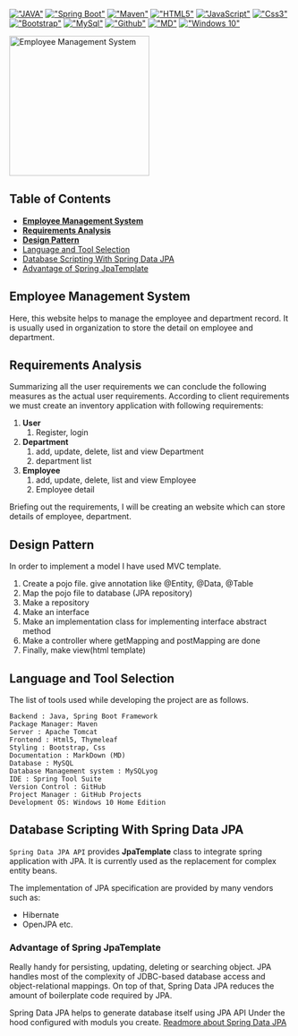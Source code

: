 
[!["JAVA"](https://img.shields.io/badge/Java-ff8800?style=for-the-badge&logo=java&logoColor=white)](https://www.java.com) 
[!["Spring Boot"](https://img.shields.io/badge/Spring_Boot-6DB33F?style=for-the-badge&logo=spring&logoColor=white)](https://spring.io/projects/spring-boot) [!["Maven"](https://img.shields.io/badge/Maven-0769AD?style=for-the-badge&logoColor=white)](https://mvnrepository.com/)
[!["HTML5"](https://img.shields.io/badge/HTML5-E34F26?style=for-the-badge&logo=html5&logoColor=white)](https://developer.mozilla.org/en-US/docs/Web/Guide/HTML/HTML5) [!["JavaScript"](https://img.shields.io/badge/JavaScript-F7DF1E?style=for-the-badge&logo=javascript&logoColor=black)](https://developer.mozilla.org/en-US/docs/Web/JavaScript) 
[!["Css3"](https://img.shields.io/badge/CSS3-1572B6?style=for-the-badge&logo=css3&logoColor=white)](https://developer.mozilla.org/en-US/docs/Web/Css) 
[!["Bootstrap"](https://img.shields.io/badge/Bootstrap-563D7C?style=for-the-badge&logo=bootstrap&logoColor=white)](https://getbootstrap.com/) 
[!["MySql"](https://img.shields.io/badge/MySQL-00000F?style=for-the-badge&logo=mysql&logoColor=white)](https://www.mysql.com/) 
[!["Github"](https://img.shields.io/badge/GitHub-100000?style=for-the-badge&logo=github&logoColor=white)](https:/www.github.com/) 
[!["MD"](https://img.shields.io/badge/Markdown-000000?style=for-the-badge&logo=markdown&logoColor=white)](https://www.markdownguide.org) 
[!["Windows 10"](https://img.shields.io/badge/Windows-0078D6?style=for-the-badge&logo=windows&logoColor=white)](https://www.microsoft.com/en-us/software-download/windows10) 

<div style="margin-bottom:100px">
<img src="https://3.imimg.com/data3/XM/QN/MY-9237150/employee-management-system-500x500.jpg" alt="Employee Management System" align="center" height="250">
</a>


## **Table of Contents**
  - [**Employee Management System**](#employee-management-system)
  - [**Requirements Analysis**](#requirements-analysis)
  - [**Design Pattern**](#design-pattern)
  - [Language and Tool Selection](#language-and-tool-selection)
  - [Database Scripting With Spring Data JPA](#database-scripting-with-spring-data-jpa)
  - [Advantage of Spring JpaTemplate](#advantage-of-spring-jpatemplate)

## **Employee Management System**
Here, this website helps to manage the employee and department record. It is usually used in organization to store the detail on employee and department. 

## **Requirements Analysis**

Summarizing all the user requirements we can conclude the following measures as the actual user requirements. According
to client requirements we must create an inventory application with following requirements:

1. __User__
    1. Register, login
1. __Department__
    1. add, update, delete, list and view Department
    2. department list
1. __Employee__
    1. add, update, delete, list and view Employee
    1. Employee detail

Briefing out the requirements, I will be creating an website which can store details of employee, department.

## **Design Pattern**
In order to implement a model I have used MVC template. 
1. Create a pojo file. give annotation like @Entity, @Data, @Table
2. Map the pojo file to database (JPA repository)
3. Make a repository
4. Make an interface
5. Make an implementation class for implementing interface abstract method
6. Make a controller where getMapping and postMapping are done
7. Finally, make view(html template)


## **Language and Tool Selection**
The list of tools used while developing the project are as follows.

````
Backend : Java, Spring Boot Framework
Package Manager: Maven
Server : Apache Tomcat
Frontend : Html5, Thymeleaf
Styling : Bootstrap, Css
Documentation : MarkDown (MD)
Database : MySQL
Database Management system : MySQLyog
IDE : Spring Tool Suite
Version Control : GitHub
Project Manager : GitHub Projects
Development OS: Windows 10 Home Edition
````

## **Database Scripting With Spring Data JPA**
`Spring Data JPA API` provides __JpaTemplate__ class to integrate spring application with JPA. It is currently used as the replacement for complex entity beans.

The implementation of JPA specification are provided by many vendors such as:
- Hibernate
- OpenJPA etc.

### **Advantage of Spring JpaTemplate**
Really handy for persisting, updating, deleting or searching object. JPA handles most of the complexity of JDBC-based database access and object-relational mappings. On top of that, Spring Data JPA reduces the amount of boilerplate code required by JPA.

Spring Data JPA helps to generate database itself using JPA API Under the hood configured with moduls you create. 
[Readmore about Spring Data JPA](https://spring.io/projects/spring-data-jpa)
</p>
